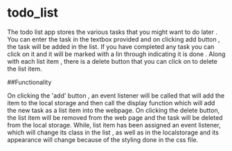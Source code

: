# todo_list

The todo list app stores the various tasks that you might want to do later . You can enter the task in the textbox provided and on clicking add button , the task will be added in the list. If you have completed any task you can click on it and it will be marked with a lin through indicating it is done . Along with each list item , there is a delete button that you can click on to delete the list item.

##Functionality

On clicking the 'add' button , an event listener will be called that will add the item to the local storage and then call the display function which will add the new task as a list item into the webpage. On clicking the delete button, the list item will be removed from the web page and the task will be deleted from the local storage. While, list item has been assigned an event listener, which will change its class in the list , as well as in the localstorage and its appearance will change because of the styling done in the css file.
